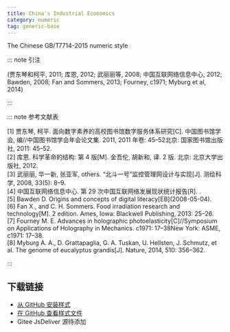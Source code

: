 ```yaml
--- 
title: China's Industrial Economics 
category: numeric 
tag: generic-base 
--- 
```


<!-- 此文件由脚本自动生成，请勿手动修改！ -->  

The Chinese GB/T7714-2015 numeric style  

::: note 引注  

(贾东琴和柯平, 2011; 库恩, 2012; 武丽丽等, 2008; 中国互联网络信息中心, 2012; Bawden, 2008; Fan and Sommers, 2013; Fourney, c1971; Myburg et al, 2014)  

:::  

::: note 参考文献表  

<div class="csl-bib-body">
  <div class="csl-entry second-field-align-flush hangingindent-false"> 
    <div class="csl-left-margin">[1] 贾东琴, 柯平. 面向数字素养的高校图书馆数字服务体系研究[C]. 中国图书馆学会, 编//中国图书馆学会年会论文集. 2011, 2011 年卷: 45–52北京: 国家图书馆出版社, 2011: 45–52.</div> </div>
  <div class="csl-entry second-field-align-flush hangingindent-false"> 
    <div class="csl-left-margin">[2] 库恩. 科学革命的结构: 第 4 版[M]. 金吾伦, 胡新和, 译. 2 版. 北京: 北京大学出版社, 2012.</div> </div>
  <div class="csl-entry second-field-align-flush hangingindent-false"> 
    <div class="csl-left-margin">[3] 武丽丽, 华一新, 张亚军, others. “北斗一号”监控管理网设计与实现[J]. 测绘科学, 2008, 33(5): 8–9.</div> </div>
  <div class="csl-entry second-field-align-flush hangingindent-false"> 
    <div class="csl-left-margin">[4] 中国互联网络信息中心. 第 29 次中国互联网络发展现状统计报告[R]. .</div> </div>
  <div class="csl-entry second-field-align-flush hangingindent-false"> 
    <div class="csl-left-margin">[5] Bawden D. Origins and concepts of digital literacy[EB](2008-05-04).</div> </div>
  <div class="csl-entry second-field-align-flush hangingindent-false"> 
    <div class="csl-left-margin">[6] Fan X., and C. H. Sommers. Food irradiation research and technology[M]. 2 edition. Ames, Iowa: Blackwell Publishing, 2013: 25–26.</div> </div>
  <div class="csl-entry second-field-align-flush hangingindent-false"> 
    <div class="csl-left-margin">[7] Fourney M. E. Advances in holographic photoelasticity[C]//Symposium on Applications of Holography in Mechanics. c1971: 17–38New York: ASME, c1971: 17–38.</div> </div>
  <div class="csl-entry second-field-align-flush hangingindent-false"> 
    <div class="csl-left-margin">[8] Myburg A. A., D. Grattapaglia, G. A. Tuskan, U. Hellsten, J. Schmutz, et al. The genome of eucalyptus grandis[J]. Nature, 2014, 510: 356–362.</div> </div>
</div>
  

:::  

<!-- more -->  

## 下载链接  

- [从 GitHub 安装样式](https://github.com/zotero-cn/styles/./raw/main/src/207chinas-industrial-economics/207chinas-industrial-economics.csl)  
- [在 GitHub 查看样式文件](https://github.com/zotero-cn/styles/./tree/main/src/207chinas-industrial-economics/207chinas-industrial-economics.csl)  
- Gitee JsDeliver 源待添加  
